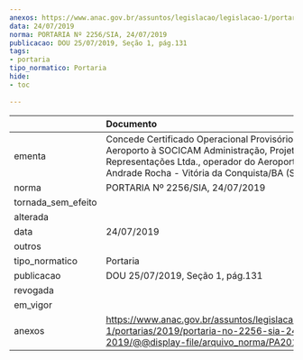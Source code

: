 ```yaml
---
anexos: https://www.anac.gov.br/assuntos/legislacao/legislacao-1/portarias/2019/portaria-no-2256-sia-24-07-2019/@@display-file/arquivo_norma/PA2019-2256.pdf
data: 24/07/2019
norma: PORTARIA Nº 2256/SIA, 24/07/2019
publicacao: DOU 25/07/2019, Seção 1, pág.131
tags:
- portaria
tipo_normatico: Portaria
hide: 
- toc 
 
---
```


|                    | Documento                                                                                                                                                                                          |
|:-------------------|:---------------------------------------------------------------------------------------------------------------------------------------------------------------------------------------------------|
| ementa             | Concede Certificado Operacional Provisório de Aeroporto à SOCICAM Administração, Projetos e Representações Ltda., operador do Aeroporto Glauber de Andrade Rocha - Vitória da Conquista/BA (SBVC). |
| norma              | PORTARIA Nº 2256/SIA, 24/07/2019                                                                                                                                                                   |
| tornada_sem_efeito |                                                                                                                                                                                                    |
| alterada           |                                                                                                                                                                                                    |
| data               | 24/07/2019                                                                                                                                                                                         |
| outros             |                                                                                                                                                                                                    |
| tipo_normatico     | Portaria                                                                                                                                                                                           |
| publicacao         | DOU 25/07/2019, Seção 1, pág.131                                                                                                                                                                   |
| revogada           |                                                                                                                                                                                                    |
| em_vigor           |                                                                                                                                                                                                    |
| anexos             | https://www.anac.gov.br/assuntos/legislacao/legislacao-1/portarias/2019/portaria-no-2256-sia-24-07-2019/@@display-file/arquivo_norma/PA2019-2256.pdf                                               |